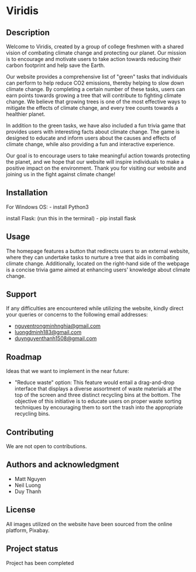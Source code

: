 # Viridis

## Description
Welcome to Viridis, created by a group of college freshmen with a shared vision of combating climate change and protecting our planet. Our mission is to encourage and motivate users to take action towards reducing their carbon footprint and help save the Earth.

Our website provides a comprehensive list of "green" tasks that individuals can perform to help reduce CO2 emissions, thereby helping to slow down climate change. By completing a certain number of these tasks, users can earn points towards growing a tree that will contribute to fighting climate change. We believe that growing trees is one of the most effective ways to mitigate the effects of climate change, and every tree counts towards a healthier planet.

In addition to the green tasks, we have also included a fun trivia game that provides users with interesting facts about climate change. The game is designed to educate and inform users about the causes and effects of climate change, while also providing a fun and interactive experience.

Our goal is to encourage users to take meaningful action towards protecting the planet, and we hope that our website will inspire individuals to make a positive impact on the environment. Thank you for visiting our website and joining us in the fight against climate change!

## Installation
For Windows OS:
    - install Python3

install Flask: (run this in the terminal)
    - pip install flask

## Usage
The homepage features a button that redirects users to an external website, where they can undertake tasks to nurture a tree that aids in combating climate change. Additionally, located on the right-hand side of the webpage is a concise trivia game aimed at enhancing users' knowledge about climate change.

## Support
If any difficulties are encountered while utilizing the website, kindly direct your queries or concerns to the following email addresses:
- nguyentrongminhnghia@gmail.com
- luongdminh183@gmail.com
- duynguyenthanh1508@gmail.com

## Roadmap
Ideas that we want to implement in the near future:
- "Reduce waste" option: This feature would entail a drag-and-drop interface that displays a diverse assortment of waste materials at the top of the screen and three distinct recycling bins at the bottom. The objective of this initiative is to educate users on proper waste sorting techniques by encouraging them to sort the trash into the appropriate recycling bins.

## Contributing
We are not open to contributions.

## Authors and acknowledgment
- Matt Nguyen
- Neil Luong
- Duy Thanh

## License
All images utilized on the website have been sourced from the online platform, Pixabay.

## Project status
Project has been completed






